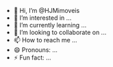 - 👋 Hi, I’m @HJMimoveis
- 👀 I’m interested in ...
- 🌱 I’m currently learning ...
- 💞️ I’m looking to collaborate on ...
- 📫 How to reach me ...
- 😄 Pronouns: ...
- ⚡ Fun fact: ...

<!---
HJMimoveis/HJMimoveis is a ✨ special ✨ repository because its `README.md` (this file) appears on your GitHub profile.
You can click the Preview link to take a look at your changes.
--->
